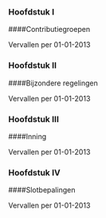 <meta http-equiv='Content-Type' content='text/html; charset=utf-8' />

### Hoofdstuk  I  

####Contributiegroepen

Vervallen per 01-01-2013 

### Hoofdstuk  II  

####Bijzondere regelingen

Vervallen per 01-01-2013 

### Hoofdstuk  III  

####Inning

Vervallen per 01-01-2013 

### Hoofdstuk  IV  

####Slotbepalingen

Vervallen per 01-01-2013 

